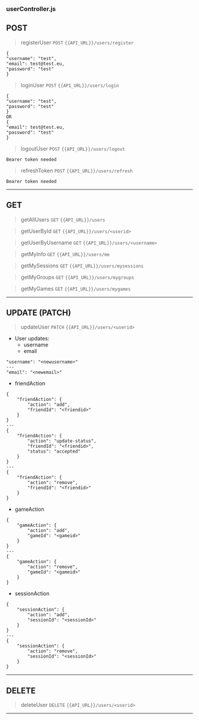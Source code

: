 ### userController.js
## POST
> registerUser
`POST` `{{API_URL}}/users/register`
```
{
"username": "test",
"email": test@test.eu,
"password": "test"
}
```
> loginUser
`POST` `{{API_URL}}/users/login`
```
{
"username": "test",
"password": "test"
}
OR
{
"email": test@test.eu,
"password": "test"
}
```

> logoutUser
`POST` `{{API_URL}}/users/logout`
```
Bearer token needed
```

> refreshToken
`POST` `{{API_URL}}/users/refresh`
```
Bearer token needed
```

---
## GET
> getAllUsers
`GET` `{{API_URL}}/users`

> getUserById
`GET` `{{API_URL}}/users/<userid>`

> getUserByUsername
`GET` `{{API_URL}}/users/<username>`

> getMyInfo
`GET` `{{API_URL}}/users/me`

> getMySessions
`GET` `{{API_URL}}/users/mysessions`

> getMyGroups
`GET` `{{API_URL}}/users/mygroups`

> getMyGames
`GET` `{{API_URL}}/users/mygames`

---

## UPDATE (PATCH)
> updateUser
`PATCH` `{{API_URL}}/users/<userid>`
- User updates:
    - username
    - email
```
"username": "<newusername>"
---
"email": "<newemail>"
```

- friendAction
```
{
    "friendAction": {
        "action": "add", 
        "friendId": "<friendid>"
    }
}
---
{
    "friendAction": {
        "action": "update-status", 
        "friendId": "<friendid>",
        "status": "accepted"
    }
}
---
{
    "friendAction": {
        "action": "remove", 
        "friendId": "<friendid>"
    }
}
```
- gameAction
```
{
    "gameAction": {
        "action": "add", 
        "gameId": "<gameid>"
    }
}
---
{
    "gameAction": {
        "action": "remove", 
        "gameId": "<gameid>"
    }
}
```
- sessionAction
```
{
    "sessionAction": {
        "action": "add",
        "sessionId": "<sessionId>"
    }
}
---
{
    "sessionAction": {
        "action": "remove",
        "sessionId": "<sessionId>"
    }
}
```
---
## DELETE
> deleteUser
`DELETE` `{{API_URL}}/users/<userid>`
---
